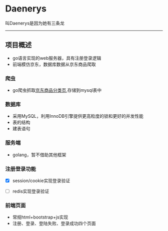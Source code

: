 # Daenerys

叫Daenerys是因为她有三条龙

------

## 项目概述
* go语言实现的web服务器，具有注册登录逻辑
* 前端模仿京东，数据库数据从京东商品爬取


### 爬虫
* go爬虫抓取[京东商品分类页](https://www.jd.com/allSort.aspx),存储到mysql表中

### 数据库
* 采用MySQL，利用InnoDB引擎提供更高粒度的锁和更好的并发性能
* 表的结构
* 建表语句

### 服务端
* golang，暂不借助其他框架

### 注册登录功能
- [x] session/cookie实现登录验证
- [ ] redis实现登录验证


### 前端页面
* 常规html+bootstrap+js实现
* 注册、登录、登陆失败、登录成功四个页面